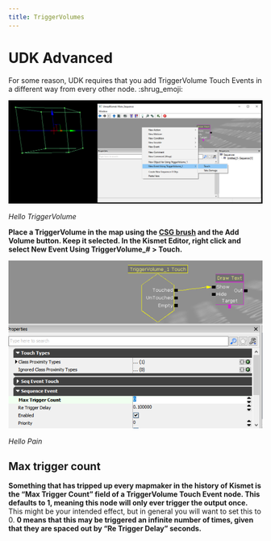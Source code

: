 ```yaml
---
title: TriggerVolumes
---
```

# UDK Advanced

For some reason, UDK requires that you add TriggerVolume Touch Events in a different way from every other node. :shrug_emoji:

![alt text](../../.vuepress/public/images/image184.png)

*Hello TriggerVolume*

**Place a TriggerVolume in the map using the [CSG brush](../modeling/csg) and the Add Volume button. Keep it selected. In the Kismet Editor, right click and select New Event Using TriggerVolume_# > Touch.**

![alt text](../../.vuepress/public/images/image236.png)

*Hello Pain*

## Max trigger count <Badge text="important" type="tip"/>

**Something that has tripped up every mapmaker in the history of Kismet is the “Max Trigger Count” field of a TriggerVolume Touch Event node. This defaults to 1, meaning this node will only ever trigger the output once.** This might be your intended effect, but in general you will want to set this to 0. **0 means that this may be triggered an infinite number of times, given that they are spaced out by “Re Trigger Delay” seconds.**